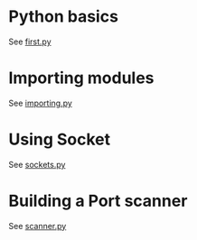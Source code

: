 # Python basics

See [first.py](/07-intro-to-python/first.py)

# Importing modules

See [importing.py](/07-intro-to-python/importing.py)

# Using Socket

See [sockets.py](/07-intro-to-python/sockets.py)

# Building a Port scanner

See [scanner.py](/07-intro-to-python/scanner.py)
